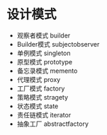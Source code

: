 # 设计模式

* 观察者模式 builder
* Builder模式 subjectobserver
* 单例模式 singleton
* 原型模式 prototype
* 备忘录模式 memento
* 代理模式 proxy
* 工厂模式 factory
* 策略模式 stragety
* 状态模式 state
* 责任链模式 iterator
* 抽象工厂 abstractfactory